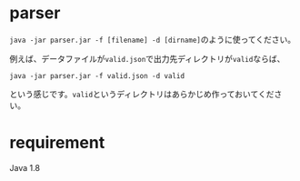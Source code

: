 # parser

`java -jar parser.jar -f [filename] -d [dirname]`のように使ってください。

例えば、データファイルが`valid.json`で出力先ディレクトリが`valid`ならば、

`java -jar parser.jar -f valid.json -d valid`

という感じです。`valid`というディレクトリはあらかじめ作っておいてください。

# requirement
Java 1.8
